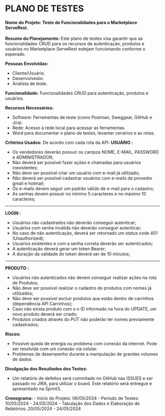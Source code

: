 # PLANO DE TESTES
#### Nome do Projeto: Teste de Funcionalidades para o Marketplace ServeRest.

**Resumo do Planejamento:** Este plano de testes visa garantir que as funcionalidades CRUD para os recursos de autenticação, produtos e usuários no Marketplace ServeRest estejam funcionando conforme o esperado.

**Pessoas Envolvidas:**
* Cliente/Usuário.
* Desenvolvedor.
* Analista de teste.

**Funcionalidade:** Funcionalidades CRUD para autenticação, produtos e usuários.

**Recursos Necessários:**
* Software: Ferramentas de teste (como Postman, Sweggear, GitHub e Jira).
* Rede: Acesso à rede local para acessar as ferramentas.
* Word para documentar o plano de testes, levantar cenários e as rotas.

**Critérios Usados:**
De acordo com cada rota da API:
**USUÁRIO :**
* Os vendedores deverão possuir os campos NOME, E-MAIL, PASSWORD e ADMINISTRADOR;
* Não deverá ser possível fazer ações e chamadas para usuários inexistentes;
* Não deve ser possível criar um usuário com e-mail já utilizado;
* Não deverá ser possível cadastrar usuários com e-mails de provedor gmail e hotmail;
* Os e-mails devem seguir um padrão válido de e-mail para o cadastro;
* As senhas devem possuír no mínimo 5 caracteres e no máximo 10 caracteres;
***
**LOGIN :**
* Usuários não cadastrados não deverão conseguir autenticar;
* Usuários com senha inválida não deverão conseguir autenticar;
* No caso de não autenticação, deverá ser retornado um status code 401 (Unauthorized);
* Usuários existentes e com a senha correta deverão ser autenticados;
* A autenticação deverá gerar um token Bearer;
* A duração da validade do token deverá ser de 10 minutos;
***
**PRODUTO :**
* Usuários não autenticados não devem conseguir realizar ações na rota de Produtos;
* Não deve ser possível realizar o cadastro de produtos com nomes já utilizados;
* Não deve ser possível excluir produtos que estão dentro de carrinhos (dependência API Carrinhos);
* Caso não exista produto com o o ID informado na hora do UPDATE, um novo produto deverá ser criado;
* Produtos criados através do PUT não poderão ter nomes previamente cadastrados;

**Riscos:**
* Possível queda de energia ou problema com conexão da internet. Pode ser resolvida com um conexão via celular. 
* Problemas de desempenho durante a manipulação de grandes volumes de dados.

**Divulgação dos Resultados dos Testes:**
   - Um relatório de defeitos será commitado no GitHub nas ISSUES e ser passado no JIRA, para utilizar o board. Este relatório será entregue e apresentado na Sprint3.

**Cronograma:**
    - Início do Projeto: 06/05/2024
    - Período de Testes: 10/05/2024 - 24/05/2024
    - Tabulação dos Dados e Elaboração de Relatórios: 20/05/2024 - 24/05/2024
